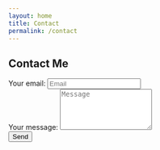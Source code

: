 ```yaml
---
layout: home
title: Contact
permalink: /contact
---
```


<div class="container mx-auto pb-10">
    <h2 class="text-2xl font-semibold text-center">Contact Me</h2>
    <div class="w-full lg:w-2/3 xl:w-1/2 mx-auto">
        <form
            action="https://formspree.io/xwkrwdeq"
            method="POST" class="p-3">
                <div class="flex flex-col">
                    <div>
                        <label class="sr-only">
                            Your email:                            
                        </label>
                        <input type="text" class="outline-none focus:border-gray-500 w-full my-3 py-1 px-1 border" name="_replyto" placeholder="Email">
                    </div>
                    <div>
                        <label class="sr-only">
                            Your message:                           
                        </label>
                         <textarea class="outline-none focus:border-gray-500 w-full my-3 pt-1 px-1 border" rows="5" name="message" placeholder="Message"></textarea>
                    </div>  
                    <button type="submit" class="self-end bg-blue-700 px-3 py-2 rounded text-white hover:bg-blue-500">Send</button>
                </div>      
        </form>
    </div>
</div>